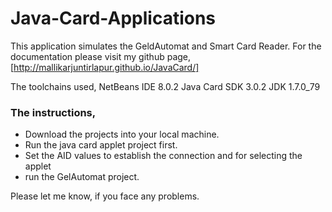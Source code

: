 # Java-Card-Applications

This application simulates the GeldAutomat and Smart Card Reader. For the documentation please visit my github page,
[http://mallikarjuntirlapur.github.io/JavaCard/]

The toolchains used,
NetBeans IDE 8.0.2
Java Card SDK 3.0.2
JDK 1.7.0_79

### The instructions,
* Download the projects into your local machine.
* Run the java card applet project first.
* Set the AID values to establish the connection and for selecting the applet
* run the GelAutomat project.

Please let me know, if you face any problems.
